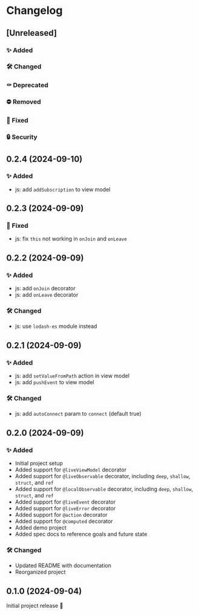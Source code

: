# Changelog

## [Unreleased]

### ✨ Added

### 🛠️ Changed

### ⚰️ Deprecated

### ⛔ Removed

### 🐛 Fixed

### 🔒 Security

## 0.2.4 (2024-09-10)

### ✨ Added
- js: add `addSubscription` to view model

## 0.2.3 (2024-09-09)

### 🐛 Fixed
- js: fix `this` not working in `onJoin` and `onLeave`

## 0.2.2 (2024-09-09)

### ✨ Added
- js: add `onJoin` decorator
- js: add `onLeave` decorator

### 🛠️ Changed
- js: use `lodash-es` module instead

## 0.2.1 (2024-09-09)

### ✨ Added
- js: add `setValueFromPath` action in view model
- js: add `pushEvent` to view model

### 🛠️ Changed
- js: add `autoConnect` param to `connect` (default true)

## 0.2.0 (2024-09-09)

### ✨ Added
- Initial project setup
- Added support for `@liveViewModel` decorator
- Added support for `@liveObservable` decorator, including `deep`, `shallow`, `struct`, and `ref`
- Added support for `@localObservable` decorator, including `deep`, `shallow`, `struct`, and `ref`
- Added support for `@liveEvent` decorator
- Added support for `@liveError` decorator
- Added support for `@action` decorator
- Added support for `@computed` decorator
- Added demo project
- Added spec docs to reference goals and future state

### 🛠️ Changed
- Updated README with documentation
- Reorganized project

## 0.1.0 (2024-09-04)

Initial project release 🚧
